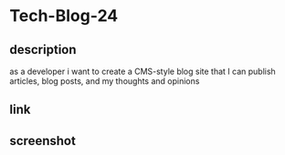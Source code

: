 # Tech-Blog-24

## description
as a developer i want to create a CMS-style blog site that I can publish articles, blog posts, and my thoughts and opinions
## link

## screenshot